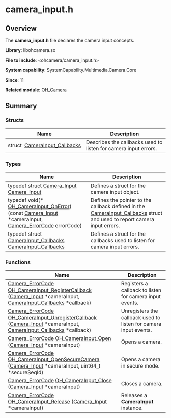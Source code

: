 # camera_input.h


## Overview

The **camera_input.h** file declares the camera input concepts.

**Library**: libohcamera.so

**File to include**: &lt;ohcamera/camera_input.h&gt;

**System capability**: SystemCapability.Multimedia.Camera.Core

**Since**: 11

**Related module**: [OH_Camera](_o_h___camera.md)


## Summary


### Structs

| Name| Description| 
| -------- | -------- |
| struct&nbsp;&nbsp;[CameraInput_Callbacks](_camera_input___callbacks.md) | Describes the callbacks used to listen for camera input errors. | 


### Types

| Name| Description| 
| -------- | -------- |
| typedef struct [Camera_Input](_o_h___camera.md#camera_input) [Camera_Input](_o_h___camera.md#camera_input) | Defines a struct for the camera input object. | 
| typedef void(\* [OH_CameraInput_OnError](_o_h___camera.md#oh_camerainput_onerror)) (const [Camera_Input](_o_h___camera.md#camera_input) \*cameraInput, [Camera_ErrorCode](_o_h___camera.md#camera_errorcode) errorCode) | Defines the pointer to the callback defined in the [CameraInput_Callbacks](_camera_input___callbacks.md) struct and used to report camera input errors. | 
| typedef struct [CameraInput_Callbacks](_camera_input___callbacks.md) [CameraInput_Callbacks](_o_h___camera.md#camerainput_callbacks) | Defines a struct for the callbacks used to listen for camera input errors. | 


### Functions

| Name| Description| 
| -------- | -------- |
| [Camera_ErrorCode](_o_h___camera.md#camera_errorcode) [OH_CameraInput_RegisterCallback](_o_h___camera.md#oh_camerainput_registercallback) ([Camera_Input](_o_h___camera.md#camera_input) \*cameraInput, [CameraInput_Callbacks](_camera_input___callbacks.md) \*callback) | Registers a callback to listen for camera input events. | 
| [Camera_ErrorCode](_o_h___camera.md#camera_errorcode) [OH_CameraInput_UnregisterCallback](_o_h___camera.md#oh_camerainput_unregistercallback) ([Camera_Input](_o_h___camera.md#camera_input) \*cameraInput, [CameraInput_Callbacks](_camera_input___callbacks.md) \*callback) | Unregisters the callback used to listen for camera input events. | 
| [Camera_ErrorCode](_o_h___camera.md#camera_errorcode) [OH_CameraInput_Open](_o_h___camera.md#oh_camerainput_open) ([Camera_Input](_o_h___camera.md#camera_input) \*cameraInput) | Opens a camera. | 
| [Camera_ErrorCode](_o_h___camera.md#camera_errorcode) [OH_CameraInput_OpenSecureCamera](_o_h___camera.md#oh_camerainput_opensecurecamera) ([Camera_Input](_o_h___camera.md#camera_input) \*cameraInput, uint64_t \*secureSeqId) | Opens a camera in secure mode. | 
| [Camera_ErrorCode](_o_h___camera.md#camera_errorcode) [OH_CameraInput_Close](_o_h___camera.md#oh_camerainput_close) ([Camera_Input](_o_h___camera.md#camera_input) \*cameraInput) | Closes a camera. | 
| [Camera_ErrorCode](_o_h___camera.md#camera_errorcode) [OH_CameraInput_Release](_o_h___camera.md#oh_camerainput_release) ([Camera_Input](_o_h___camera.md#camera_input) \*cameraInput) | Releases a **CameraInput** instance. | 

